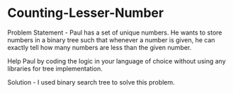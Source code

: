 # Counting-Lesser-Number

Problem Statement - Paul has a set of unique numbers. He wants to store numbers in a binary tree such that whenever a number is given, he can exactly tell how many numbers are less than the given number.

Help Paul by coding the logic in your language of choice without using any libraries for tree implementation.

Solution - I used binary search tree to solve this problem. 

